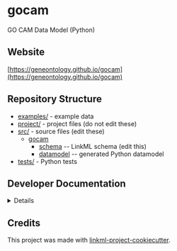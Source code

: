 # gocam

GO CAM Data Model (Python)

## Website

[https://geneontology.github.io/gocam](https://geneontology.github.io/gocam)

## Repository Structure

* [examples/](examples/) - example data
* [project/](project/) - project files (do not edit these)
* [src/](src/) - source files (edit these)
  * [gocam](src/gocam)
    * [schema](src/gocam/schema) -- LinkML schema
      (edit this)
    * [datamodel](src/gocam/datamodel) -- generated
      Python datamodel
* [tests/](tests/) - Python tests

## Developer Documentation

<details>
Use the `make` command to generate project artefacts:

* `make all`: make everything
* `make deploy`: deploys site
</details>

## Credits

This project was made with
[linkml-project-cookiecutter](https://github.com/linkml/linkml-project-cookiecutter).
